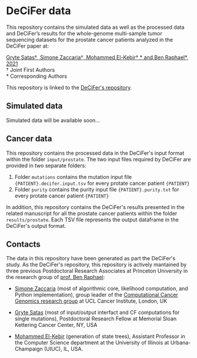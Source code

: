 # DeCiFer data

This repository contains the simulated data as well as the processed data and DeCiFer’s results for the whole-genome multi-sample tumor sequencing datasets for the prostate cancer patients analyzed in the DeCiFer paper at:

[Gryte Satas†, Simone Zaccaria†, Mohammed El-Kebir†,\* and Ben Raphael\*, 2021](https://doi.org/10.1101/2021.02.27.429196)\
† Joint First Authors\
\* Corresponding Authors

This repository is linked to the [DeCiFer's repository](https://github.com/raphael-group/decifer).

## Simulated data

Simulated data will be available soon...

## Cancer data

This repository contains the processed data in the DeCiFer's input format within the folder `input/prostate`.
The two input files required by DeCiFer are provided in two separate folders:
1. Folder `mutations` contains the mutation input file `{PATIENT}.decifer.input.tsv` for every protate cancer patient `{PATIENT}`
2. Folder `purity` contains the purity input file `{PATIENT}.purity.txt` for every protate cancer patient `{PATIENT}`

In addition, this repository contains the DeCiFer's results presented in the related manuscript for all the prostate cancer patients within the folder `results/prostate`. Each TSV file represents the output dataframe in the DeCiFer's output format.

<a name="contacts"></a>
## Contacts

The data in this repository have been generated as part the DeCiFer's study.
As the DeCiFer's repository, this repository is actively mantained by three previous Postdoctoral Research Associates at Princeton University in the research group of [prof. Ben Raphael](http://compbio.cs.brown.edu/):

- [Simone Zaccaria](https://simozacca.github.io/) (most of algorithmic core, likelihood computation, and Python implementation), group leader of the [Computational Cancer Genomics research group](https://www.ucl.ac.uk/cancer/zaccaria-lab) at UCL Cancer Institute, London, UK

- [Gryte Satas](linkedin.com/in/gryte-satas-23a74844) (most of input/output interfact and CF computations for single mutations), Postdoctoral Research Fellow at Memorial Sloan Kettering Cancer Center, NY, USA

- [Mohammed El-Kebir](http://www.el-kebir.net/) (generation of state trees), Assistant Professor in the Computer Science department at the University of Illinois at Urbana-Champaign (UIUC), IL, USA.
